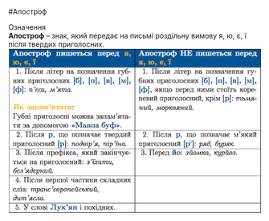 #Апостроф

<div class="eoz-wrap">
<span class="eoz">Означення</span>
<div class="eoz-text">
<strong>Апостроф</strong> – знак, який передає на письмi роздiльну вимову <span class="p1">я, ю, є, ї</span> пiсля твердих приголосних.
</div>
</div>


<div class="center">
<img src="../pics/12/4.png" width="600px" class="center"/>
</div>
<br>